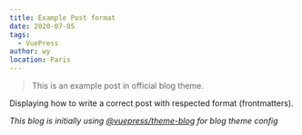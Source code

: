 ```yaml
---
title: Example Post format
date: 2020-07-05
tags: 
  - VuePress
author: wy
location: Paris 
---
```


> This is an example post in official blog theme.

Displaying how to write a correct post with respected format (frontmatters).

*This blog is initially using [@vuepress/theme-blog](https://vuepress-theme-blog.ulivz.com/#intro) for blog theme config*  